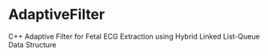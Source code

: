 # AdaptiveFilter
C++ Adaptive Filter for Fetal ECG Extraction using Hybrid Linked List-Queue Data Structure 
